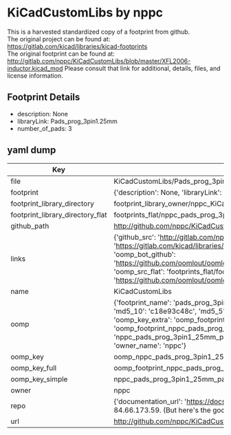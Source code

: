 # KiCadCustomLibs by nppc  
This is a harvested standardized copy of a footprint from github.  
The original project can be found at:  
https://gitlab.com/kicad/libraries/kicad-footprints  
The original footprint can be found at:
http://gitlab.com/nppc/KiCadCustomLibs/blob/master/XFL2006-inductor.kicad_mod
Please consult that link for additional, details, files, and license information.  
## Footprint Details
* description: None  
* libraryLink: Pads_prog_3pin1.25mm  
* number_of_pads: 3  
## yaml dump  
| Key | Value |  
| --- | --- |  
| file | KiCadCustomLibs/Pads_prog_3pin1.25mm.kicad_mod |  
| footprint | {'description': None, 'libraryLink': 'Pads_prog_3pin1.25mm', 'number_of_pads': 3} |  
| footprint_library_directory | footprint_library_owner/nppc_KiCadCustomLibs |  
| footprint_library_directory_flat | footprints_flat/nppc_pads_prog_3pin1_25mm_pads_prog_3pin1_25mm/working |  
| github_path | http://github.com/nppc/KiCadCustomLibs/blob/master/Pads_prog_3pin1.25mm.kicad_mod |  
| links | {'github_src': 'http://gitlab.com/nppc/KiCadCustomLibs/blob/master/XFL2006-inductor.kicad_mod', 'github_src_repo': 'https://gitlab.com/kicad/libraries/kicad-footprints', 'oomp_bot': 'footprints/nppc_pads_prog_3pin1_25mm_pads_prog_3pin1_25mm/working', 'oomp_bot_github': 'https://github.com/oomlout/oomlout_oomp_footprint_bot/tree/main/footprints/nppc_pads_prog_3pin1_25mm_pads_prog_3pin1_25mm/working', 'oomp_src_flat': 'footprints_flat/footprints_flat/nppc_pads_prog_3pin1_25mm_pads_prog_3pin1_25mm/working', 'oomp_src_flat_github': 'https://github.com/oomlout/oomlout_oomp_footprint_src/tree/main/footprints_flat/nppc_pads_prog_3pin1_25mm_pads_prog_3pin1_25mm/working'} |  
| name | KiCadCustomLibs |  
| oomp | {'footprint_name': 'pads_prog_3pin1_25mm', 'library_name': 'pads_prog_3pin1_25mm_kicad_mod', 'md5': 'c18e93c48cf74bed2455f00cf1556bee', 'md5_10': 'c18e93c48c', 'md5_5': 'c18e9', 'md5_6': 'c18e93', 'oomp_key': 'oomp_nppc_pads_prog_3pin1_25mm_pads_prog_3pin1_25mm', 'oomp_key_extra': 'oomp_footprint_nppc_pads_prog_3pin1_25mm_pads_prog_3pin1_25mm', 'oomp_key_full': 'oomp_footprint_nppc_pads_prog_3pin1_25mm_pads_prog_3pin1_25mm_c18e93', 'oomp_key_simple': 'nppc_pads_prog_3pin1_25mm_pads_prog_3pin1_25mm', 'original_filename': 'KiCadCustomLibs/Pads_prog_3pin1.25mm.kicad_mod', 'owner_name': 'nppc'} |  
| oomp_key | oomp_nppc_pads_prog_3pin1_25mm_pads_prog_3pin1_25mm |  
| oomp_key_full | oomp_footprint_nppc_pads_prog_3pin1_25mm_pads_prog_3pin1_25mm |  
| oomp_key_simple | nppc_pads_prog_3pin1_25mm_pads_prog_3pin1_25mm |  
| owner | nppc |  
| repo | {'documentation_url': 'https://docs.github.com/rest/overview/resources-in-the-rest-api#rate-limiting', 'message': "API rate limit exceeded for 84.66.173.59. (But here's the good news: Authenticated requests get a higher rate limit. Check out the documentation for more details.)"} |  
| url | http://github.com/nppc/KiCadCustomLibs |  

